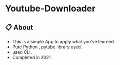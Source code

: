 # Youtube-Downloader

## 📋 About
  - This is a simple App to apply what you've learned.
 -  Pure Python , pytube library used.
 -  used CLI.
 -  Completed in 2021.

